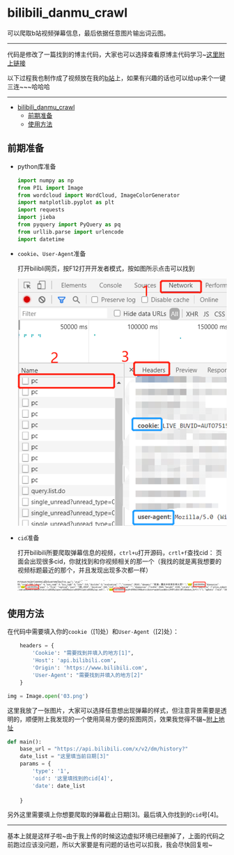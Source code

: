 # bilibili_danmu_crawl
 可以爬取b站视频弹幕信息，最后依据任意图片输出词云图。

*** 
代码是修改了一篇找到的博主代码，大家也可以选择查看原博主代码学习~[这里附上链接](https://www.jianshu.com/p/39158eb6836d)

以下过程我也制作成了视频放在我的[b站](https://www.bilibili.com/video/BV1sK411N7i6)上，如果有兴趣的话也可以给up来个一键三连~~~哈哈哈
***
<!-- TOC -->

- [bilibili_danmu_crawl](#bilibili_danmu_crawl)
  - [前期准备](#前期准备)
  - [使用方法](#使用方法)

<!-- /TOC -->
 ## 前期准备
 * python库准备
  
    ```python
    import numpy as np
    from PIL import Image
    from wordcloud import WordCloud, ImageColorGenerator
    import matplotlib.pyplot as plt
    import requests
    import jieba
    from pyquery import PyQuery as pq
    from urllib.parse import urlencode
    import datetime
    ```
- `cookie`、`User-Agent`准备

    打开bilibli网页，按F12打开开发者模式，按如图所示点击可以找到

     ![](undefined/screenshot/2020-11-01-10-06-27.png)
    
* `cid`准备
  
    打开bilibili所要爬取弹幕信息的视频，`ctrl+u`打开源码，`crtl+f`查找cid：
    页面会出现很多cid，你就找到和你视频相关的那一个（我找的就是离我想要的视频标题最近的那个，并且发现出现多次都一样）

    ![](undefined/screenshot/2020-11-01-10-23-23.png)

## 使用方法

在代码中需要填入你的`cookie`（[1]处）和`User-Agent`（[2]处）：

```python
    headers = {
        'Cookie': "需要找到并填入的地方[1]",
        'Host': 'api.bilibili.com',
        'Origin': 'https://www.bilibili.com',
        'User-Agent': "需要找到并填入的地方[2]"
    }
```

```python
img = Image.open('03.png') 
```
这里我放了一张图片，大家可以选择任意想出现弹幕的样式，但注意背景需要是透明的，顺便附上我发现的一个使用简易方便的抠图网页，效果我觉得不辍~[附上地址](http://www.aigei.com/bgremover)

```python
def main():
    base_url = "https://api.bilibili.com/x/v2/dm/history?"
    date_list = "这里填当前日期[3]"
    params = {
        'type': '1',
        'oid': '这里填找到的cid[4]',
        'date': date_list

    }
```
另外这里需要填上你想要爬取的弹幕截止日期[3]。最后填入你找到的`cid`号[4]。
***
基本上就是这样子啦~由于我上传的时候这边虚拟环境已经删掉了，上面的代码之前跑过应该没问题，所以大家要是有问题的话也可以扣我，我会尽快回复啦~


